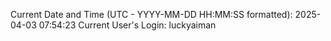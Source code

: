 Current Date and Time (UTC - YYYY-MM-DD HH:MM:SS formatted): 2025-04-03 07:54:23
Current User's Login: luckyaiman
